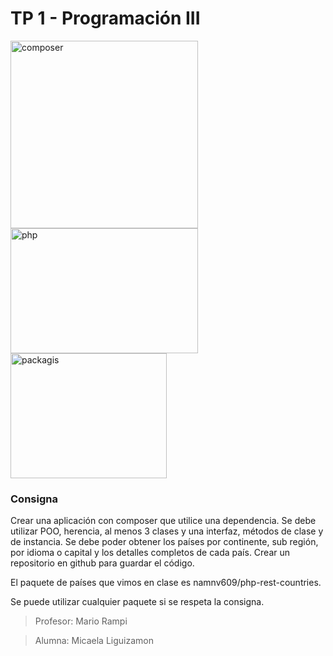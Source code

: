 # TP 1 - Programación III

<img src="https://getcomposer.org/img/logo-composer-transparent.png" alt="composer" height="300"><img src="https://upload.wikimedia.org/wikipedia/commons/thumb/2/27/PHP-logo.svg/1200px-PHP-logo.svg.png" alt="php" width="300" height="200">
<img src="https://packagist.org/bundles/packagistweb/img/logo-small.png?v=1585322678" alt="packagis" width="250" height="200">



### Consigna

Crear una aplicación con composer que utilice una dependencia.
Se debe utilizar POO, herencia, al menos 3 clases y una interfaz, métodos de clase y de instancia.
Se debe poder obtener los países por continente, sub región, por idioma o capital y los detalles completos de cada país.
Crear un repositorio en github para guardar el código.

El paquete de países que vimos en clase es namnv609/php-rest-countries.

Se puede utilizar cualquier paquete si se respeta la consigna.

> Profesor: Mario Rampi

> Alumna: Micaela Liguizamon
